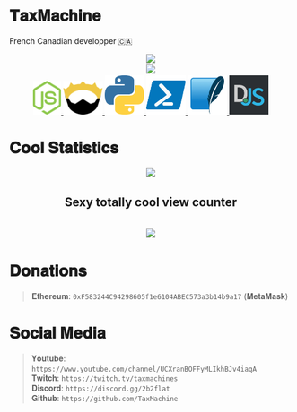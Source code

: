# 𝐓𝐚𝐱𝐌𝐚𝐜𝐡𝐢𝐧𝐞
French Canadian developper 🇨🇦
<div align="center">
    <img src="https://lanyard.cnrad.dev/api/795785229699645491"><br>
    <img src="https://github-readme-stats.vercel.app/api?username=TaxMachine&show_icons=true&theme=tokyonight" right height="150" /><br>
    <a href="https://nodejs.org">
        <img src="https://raw.githubusercontent.com/TaxMachine/TaxMachine/main/nodejs-logo.webp" right height="60" width="50">
    </a>
    <a href="https://nim-lang.org">
        <img src="https://raw.githubusercontent.com/TaxMachine/TaxMachine/main/nim-logo.webp" right height="60" width="70">
    </a>
    <a href="https://python.org">
        <img src="https://raw.githubusercontent.com/TaxMachine/TaxMachine/main/python-logo.webp" height="70" width="70">
    </a>
    <a href="https://learn.microsoft.com/en-us/powershell/">
        <img src="https://raw.githubusercontent.com/TaxMachine/TaxMachine/main/powershell-logo.webp" height="70" width="70">
    </a>
    <a href="https://www.sqlite.org/">
        <img src="https://raw.githubusercontent.com/TaxMachine/TaxMachine/main/sqlite-logo.webp" height="70" width="70">
    </a>
    <a href="https://discord.js.org/#/">
        <img src="https://raw.githubusercontent.com/TaxMachine/TaxMachine/main/discord.js-logo.webp" height="70" width="70">
    </a>
</div>


# 𝐂𝐨𝐨𝐥 𝐒𝐭𝐚𝐭𝐢𝐬𝐭𝐢𝐜𝐬
<div align="center">
    <img src="https://github-readme-stats.vercel.app/api/top-langs/?username=TaxMachine&theme=prussian&custom_title=Stupid%20Languages%20i%20use" height="250" left /><br>
    <h2>Sexy totally cool view counter</h2><br>
    <img src="https://profile-counter.glitch.me/TaxMachine/count.svg">
</div>

# 𝐃𝐨𝐧𝐚𝐭𝐢𝐨𝐧𝐬
>𝐄𝐭𝐡𝐞𝐫𝐞𝐮𝐦: <code>0xF583244C94298605f1e6104ABEC573a3b14b9a17</code> (𝐌𝐞𝐭𝐚𝐌𝐚𝐬𝐤)<br>

# 𝐒𝐨𝐜𝐢𝐚𝐥 𝐌𝐞𝐝𝐢𝐚
>𝐘𝐨𝐮𝐭𝐮𝐛𝐞: ```https://www.youtube.com/channel/UCXranBOFFyMLIkhBJv4iaqA```<br>
>𝐓𝐰𝐢𝐭𝐜𝐡: ```https://twitch.tv/taxmachines```<br>
>𝐃𝐢𝐬𝐜𝐨𝐫𝐝: ```https://discord.gg/2b2flat```<br>
>𝐆𝐢𝐭𝐡𝐮𝐛: ```https://github.com/TaxMachine```<br>
